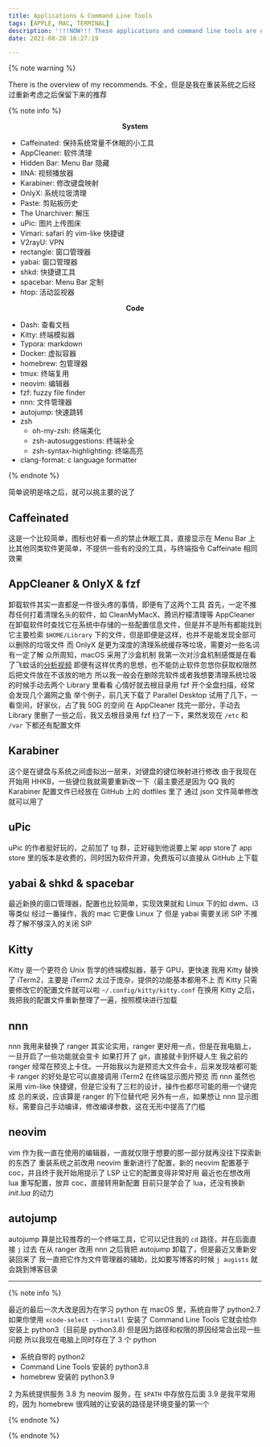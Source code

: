 ```yaml
---
title: Applications & Command Line Tools
tags: [APPLE, MAC, TERMINAL]
description: '!!!NOW!!! These applications and command line tools are on my mac<br>which I strongly recommend'
date: 2021-08-20 16:27:19

---
```


{% note warning %}

There is the overview of my recommends. 不全，但是是我在重装系统之后经过重新考虑之后保留下来的推荐

{% note info %}

<center><b>System</b></center>

* Caffeinated: 保持系统常量不休眠的小工具
* AppCleaner: 软件清理
* Hidden Bar: Menu Bar 隐藏
* IINA: 视频播放器
* Karabiner: 修改键盘映射
* OnlyX: 系统垃圾清理
* Paste: 剪贴板历史
* The Unarchiver: 解压
* uPic: 图片上传图床
* Vimari: safari 的 vim-like 快捷键
* V2rayU: VPN
* rectangle: 窗口管理器
* yabai: 窗口管理器
* shkd: 快捷键工具
* spacebar: Menu Bar 定制
* htop: 活动监视器

<center><b>Code</b></center>

* Dash: 查看文档
* Kitty: 终端模拟器
* Typora: markdown
* Docker: 虚拟容器
* homebrew: 包管理器
* tmux: 终端复用
* neovim: 编辑器
* fzf: fuzzy file finder
* nnn: 文件管理器
* autojump: 快速跳转
* zsh
	* oh-my-zsh: 终端美化
	* zsh-autosuggestions: 终端补全
	* zsh-syntax-highlighting: 终端高亮
* clang-format: c language formatter

{% endnote %}

简单说明是啥之后，就可以挑主要的说了

## Caffeinated

这是一个比较简单，图标也好看一点的禁止休眠工具，直接显示在 Menu Bar 上 
比其他同类软件更简单，不提供一些有的没的工具，与终端指令 Caffeinate 相同效果

## AppCleaner & OnlyX & fzf

卸载软件其实一直都是一件很头疼的事情，即便有了这两个工具
首先，一定不推荐任何打着清理名头的软件，如 CleanMyMacX、腾讯柠檬清理等
AppCleaner 在卸载软件时查找它在系统中存储的一些配置信息文件，但是并不是所有都能找到
它主要检索 `$HOME/Library` 下的文件，但是即便是这样，也并不是能发现全部可以删除的垃圾文件
而 OnlyX 是更为深度的清理系统缓存等垃圾，需要对一些名词有一定了解
众所周知，macOS 采用了沙盒机制
我第一次对沙盒机制感慨是在看了飞蚊话的[分析视频](https://www.bilibili.com/video/BV1WA411V7r8)
即便有这样优秀的思想，也不能防止软件忽悠你获取权限然后把文件放在不该放的地方
所以我一般会在删除完软件或者我想要清理系统垃圾的时候手动去两个 Library 里看看
心情好就去根目录用 fzf 开个全盘扫描，经常会发现几个漏网之鱼
举个例子，前几天下载了 Parallel Desktop 试用了几下，一看空间，好家伙，占了我 50G 的空间
在 AppCleaner 找完一部分，手动去 Library 里删了一些之后，我又去根目录用 fzf 扫了一下，果然发现在 `/etc` 和 `/var` 下都还有配置文件

## Karabiner

这个是在键盘与系统之间虚拟出一层来，对键盘的键位映射进行修改
由于我现在开始用 HHKB，一些键位我就需要重新改一下（最主要还是因为 QQ
我的 Karabiner 配置文件已经放在 GitHub 上的 dotfiles 里了
通过 json 文件简单修改就可以用了

## uPic

uPic 的作者挺好玩的，之前加了 tg 群，正好碰到他说要上架 app store了
app store 里的版本是收费的，同时因为软件开源，免费版可以直接从 GitHub 上下载

## yabai & shkd & spacebar

最近新换的窗口管理器，配置也比较简单，实现效果就和 Linux 下的如 dwm、i3 等类似
经过一番操作，我的 mac 它更像 Linux 了
但是 yabai 需要关闭 SIP
不推荐了解不够深入的关闭 SIP

## Kitty

Kitty 是一个更符合 Unix 哲学的终端模拟器，基于 GPU，更快速
我用 Kitty 替换了 iTerm2，主要是 iTerm2 太过于庞杂，提供的功能基本都用不上
而 Kitty 只需要修改它的配置文件就可以啦 `~/.config/kitty/kitty.conf`
在换用 Kitty 之后，我把我的配置文件重新整理了一遍，按照模块进行加载

## nnn

nnn 我用来替换了 ranger
其实论实用，ranger 更好用一点，但是在我电脑上，一旦开启了一些功能就会变卡
如果打开了 git，直接就卡到怀疑人生
我之前的 ranger 经常在预览上卡住。一开始我以为是预览大文件会卡，后来发现啥都可能卡
ranger 的好处是它可以直接调用 iTerm2 在终端显示图片预览
而 nnn 虽然也采用 vim-like 快捷键，但是它没有了三栏的设计，操作也都尽可能的用一个键完成
总的来说，应该算是 ranger 的下位替代吧
另外有一点，如果想让 nnn 显示图标，需要自己手动编译，修改编译参数，这在无形中提高了门槛

## neovim

vim 作为我一直在使用的编辑器，一直就仅限于想要的那一部分就再没往下探索新的东西了
重装系统之前改用 neovim 重新进行了配置，新的 neovim 配置基于 coc，并且终于我开始用提示了
LSP 让它的配置变得非常好用
最近也在想改用 lua 重写配置，放弃 coc，直接转用新配置
目前只是学会了 lua，还没有换新 *init.lua* 的动力

## autojump

autojump 算是比较推荐的一个终端工具，它可以记住我的 `cd` 路径，并在后面直接 `j` 过去
在从 ranger 改用 nnn 之后我把 autojump 卸载了，但是最近又重新安装回来了
我一直把它作为文件管理器的辅助，比如要写博客的时候 `j augists` 就会跳到博客目录

---

{% note info %}

最近的最后一次大改是因为在学习 python
在 macOS 里，系统自带了 python2.7
如果你使用 `xcode-select --install` 安装了 Command Line Tools
它就会给你安装上 python3（目前是 python3.8)
但是因为路径和权限的原因经常会出现一些问题
所以我现在电脑上同时存在了 3 个 python

* 系统自带的 python2
* Command Line Tools 安装的 python3.8
* homebrew 安装的 python3.9

2 为系统提供服务
3.8 为 neovim 服务，在 `$PATH` 中存放在后面
3.9 是我平常用的，因为 homebrew 很鸡贼的让安装的路径是环境变量的第一个

{% endnote %}

{% endnote %}
